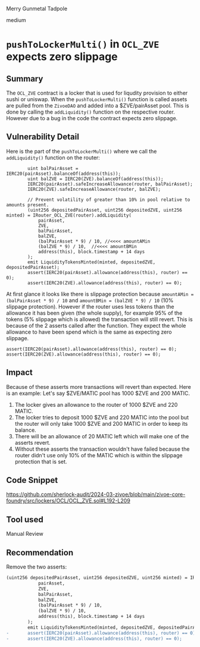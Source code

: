 Merry Gunmetal Tadpole

medium

# `pushToLockerMulti()` in `OCL_ZVE` expects zero slippage

## Summary
The `OCL_ZVE` contract is a locker that is used for liqudity provision to either sushi or uniswap. When the `pushToLockerMulti()` function is called assets are pulled from the `ZivoeDAO` and added into a $ZVE/pairAsset pool. This is done by calling the `addLiquidity()` function on the respective router. However due to a bug in the code the contract expects zero slippage.

## Vulnerability Detail
Here is the part of the `pushToLockerMulti()` where we call the `addLiquidity()` function on the router:
```solidity
        uint balPairAsset = IERC20(pairAsset).balanceOf(address(this));
        uint balZVE = IERC20(ZVE).balanceOf(address(this));
        IERC20(pairAsset).safeIncreaseAllowance(router, balPairAsset);
        IERC20(ZVE).safeIncreaseAllowance(router, balZVE);

        // Prevent volatility of greater than 10% in pool relative to amounts present.
        (uint256 depositedPairAsset, uint256 depositedZVE, uint256 minted) = IRouter_OCL_ZVE(router).addLiquidity(
            pairAsset, 
            ZVE, 
            balPairAsset,
            balZVE, 
            (balPairAsset * 9) / 10, //<<<< amountAMin
            (balZVE * 9) / 10,  //<<<< amountBMin
            address(this), block.timestamp + 14 days
        );
        emit LiquidityTokensMinted(minted, depositedZVE, depositedPairAsset);
        assert(IERC20(pairAsset).allowance(address(this), router) == 0);
        assert(IERC20(ZVE).allowance(address(this), router) == 0);
```

At first glance it looks like there is slippage protection because `amountAMin = (balPairAsset * 9) / 10` and `amountBMin = (balZVE * 9) / 10` (10% slippage protection).
However if the router uses less tokens than the allowance it has been given (the whole supply), for example 95% of the tokens (5% slippage which is allowed) the transaction will still revert. 
This is because of the 2 asserts called after the function. They expect the whole allowance to have been spend which is the same as expecting zero slippage.
```solidity
assert(IERC20(pairAsset).allowance(address(this), router) == 0);
assert(IERC20(ZVE).allowance(address(this), router) == 0);
```

## Impact
Because of these asserts more transactions will revert than expected. 
Here is an example:
Let's say $ZVE/MATIC pool has 1000 $ZVE and 200 MATIC.
1. The locker gives an allowance to the router of 1000 $ZVE and 220 MATIC.
2. The locker tries to deposit 1000 $ZVE and 220 MATIC into the pool but the router will only take 1000 $ZVE and 200 MATIC in order to keep its balance.
3. There will be an allowance of 20 MATIC left which will make one of the asserts revert.
4. Without these asserts the transaction wouldn't have failed because the router didn't use only 10% of the MATIC which is within the slippage protection that is set.


## Code Snippet
https://github.com/sherlock-audit/2024-03-zivoe/blob/main/zivoe-core-foundry/src/lockers/OCL/OCL_ZVE.sol#L192-L209

## Tool used

Manual Review

## Recommendation
Remove the two asserts:
```diff
(uint256 depositedPairAsset, uint256 depositedZVE, uint256 minted) = IRouter_OCL_ZVE(router).addLiquidity(
            pairAsset, 
            ZVE, 
            balPairAsset,
            balZVE, 
            (balPairAsset * 9) / 10,
            (balZVE * 9) / 10, 
            address(this), block.timestamp + 14 days
        );
        emit LiquidityTokensMinted(minted, depositedZVE, depositedPairAsset);
-       assert(IERC20(pairAsset).allowance(address(this), router) == 0);
-       assert(IERC20(ZVE).allowance(address(this), router) == 0);
```
